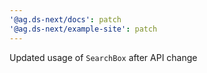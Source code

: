 ```yaml
---
'@ag.ds-next/docs': patch
'@ag.ds-next/example-site': patch
---
```


Updated usage of `SearchBox` after API change
